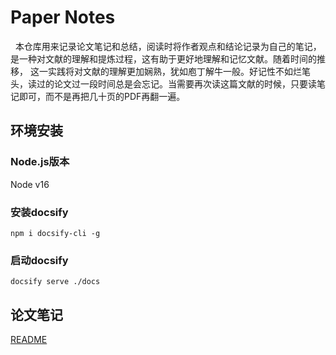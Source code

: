 # Paper Notes 

&nbsp;&nbsp;本仓库用来记录论文笔记和总结，阅读时将作者观点和结论记录为自己的笔记，是一种对文献的理解和提炼过程，这有助于更好地理解和记忆文献。随着时间的推移，
这一实践将对文献的理解更加娴熟，犹如庖丁解牛一般。好记性不如烂笔头，读过的论文过一段时间总是会忘记。当需要再次读这篇文献的时候，只要读笔记即可，而不是再把几十页的PDF再翻一遍。



## 环境安装
### Node.js版本
Node v16

### 安装docsify
```shell
npm i docsify-cli -g
```


### 启动docsify
```shell
docsify serve ./docs
```


## 论文笔记

[README](./docs/README.md)